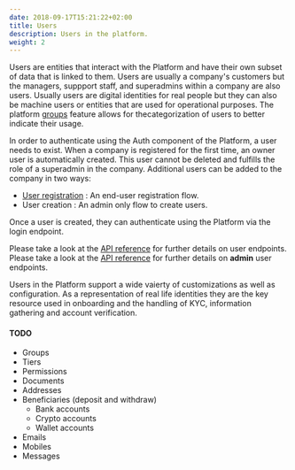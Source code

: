 ```yaml
---
date: 2018-09-17T15:21:22+02:00
title: Users
description: Users in the platform.
weight: 2
---
```


Users are entities that interact with the Platform and have their own subset of data that is linked to them. Users are usually a company's customers but the managers, suppport staff, and superadmins within a company are also users. Usually users are digital identities for real people but they can also be machine users or entities that are used for operational purposes. The platform [groups](/platform/users/groups/) feature allows for thecategorization of users to better indicate their usage.

In order to authenticate using the Auth component of the Platform, a user needs to exist. When a company is registered for the first time, an owner user is automatically created. This user cannot be deleted and fulfills the role of a superadmin in the company. Additional users can be added to the company in two ways:

- [User registration](http://localhost:1313/platform/auth/authentication/) : An end-user registration flow.
- User creation : An admin only flow to create users.

Once a user is created, they can authenticate using the Platform via the login endpoint.

<aside class="notice">
	Please take a look at the <a href="https://rehive-platform.redoc.ly/tag/user" target="_blank">API reference</a> for further details on user endpoints.
</aside>

<aside class="notice">
	Please take a look at the <a href="https://rehive-platform-admin.redoc.ly/tag/users" target="_blank">API reference</a> for further details on <strong>admin</strong> user endpoints.
</aside>

Users in the Platform support a wide vaierty of customizations as well as configuration. As a representation of real life identities they are the key resource used in onboarding and the handling of KYC, information gathering and account verification.

#### TODO

- Groups
- Tiers
- Permissions
- Documents
- Addresses
- Beneficiaries (deposit and withdraw)
	- Bank accounts
	- Crypto accounts
	- Wallet accounts
- Emails
- Mobiles
- Messages
